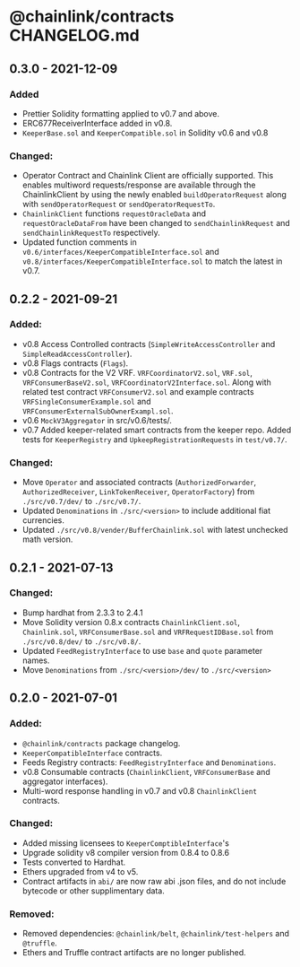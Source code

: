 # @chainlink/contracts CHANGELOG.md

## 0.3.0 - 2021-12-09

### Added

- Prettier Solidity formatting applied to v0.7 and above.
- ERC677ReceiverInterface added in v0.8.
- `KeeperBase.sol` and `KeeperCompatible.sol` in Solidity v0.6 and v0.8

### Changed:

- Operator Contract and Chainlink Client are officially supported. This enables
  multiword requests/response are available through the ChainlinkClient by using
  the newly enabled `buildOperatorRequest` along with `sendOperatorRequest` or
  `sendOperatorRequestTo`.
- `ChainlinkClient` functions `requestOracleData` and `requestOracleDataFrom` have been changed to `sendChainlinkRequest` and
  `sendChainlinkRequestTo` respectively.
- Updated function comments in `v0.6/interfaces/KeeperCompatibleInterface.sol` and `v0.8/interfaces/KeeperCompatibleInterface.sol` to match the latest in v0.7.

## 0.2.2 - 2021-09-21

### Added:

- v0.8 Access Controlled contracts (`SimpleWriteAccessController` and `SimpleReadAccessController`).
- v0.8 Flags contracts (`Flags`).
- v0.8 Contracts for the V2 VRF. `VRFCoordinatorV2.sol`, `VRF.sol`,
  `VRFConsumerBaseV2.sol`, `VRFCoordinatorV2Interface.sol`. Along
  with related test contract `VRFConsumerV2.sol` and example contracts
  `VRFSingleConsumerExample.sol` and `VRFConsumerExternalSubOwnerExampl.sol`.
- v0.6 `MockV3Aggregator` in src/v0.6/tests/.
- v0.7 Added keeper-related smart contracts from the keeper repo. Added tests for `KeeperRegistry` and `UpkeepRegistrationRequests` in `test/v0.7/`.

### Changed:

- Move `Operator` and associated contracts (`AuthorizedForwarder`, `AuthorizedReceiver`, `LinkTokenReceiver`, `OperatorFactory`) from `./src/v0.7/dev/` to `./src/v0.7/`.
- Updated `Denominations` in `./src/<version>` to include additional fiat currencies.
- Updated `./src/v0.8/vender/BufferChainlink.sol` with latest unchecked math version.

## 0.2.1 - 2021-07-13

### Changed:

- Bump hardhat from 2.3.3 to 2.4.1
- Move Solidity version 0.8.x contracts `ChainlinkClient.sol`, `Chainlink.sol`, `VRFConsumerBase.sol` and `VRFRequestIDBase.sol` from `./src/v0.8/dev/` to `./src/v0.8/`.
- Updated `FeedRegistryInterface` to use `base` and `quote` parameter names.
- Move `Denominations` from `./src/<version>/dev/` to `./src/<version>`

## 0.2.0 - 2021-07-01

### Added:

- `@chainlink/contracts` package changelog.
- `KeeperCompatibleInterface` contracts.
- Feeds Registry contracts: `FeedRegistryInterface` and `Denominations`.
- v0.8 Consumable contracts (`ChainlinkClient`, `VRFConsumerBase` and aggregator interfaces).
- Multi-word response handling in v0.7 and v0.8 `ChainlinkClient` contracts.

### Changed:

- Added missing licensees to `KeeperComptibleInterface`'s
- Upgrade solidity v8 compiler version from 0.8.4 to 0.8.6
- Tests converted to Hardhat.
- Ethers upgraded from v4 to v5.
- Contract artifacts in `abi/` are now raw abi .json files, and do not include bytecode or other supplimentary data.

### Removed:

- Removed dependencies: `@chainlink/belt`, `@chainlink/test-helpers` and `@truffle`.
- Ethers and Truffle contract artifacts are no longer published.
